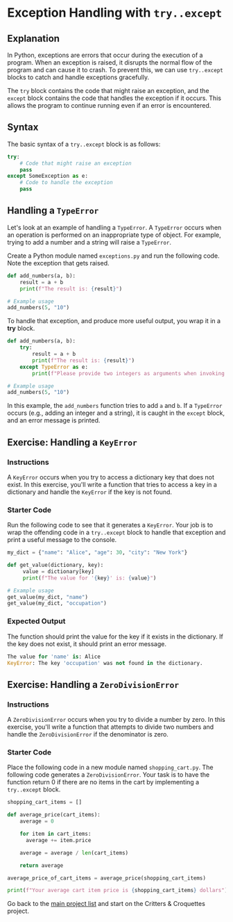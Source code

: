 # Exception Handling with `try..except`

## Explanation
In Python, exceptions are errors that occur during the execution of a program. When an exception is raised, it disrupts the normal flow of the program and can cause it to crash. To prevent this, we can use `try..except` blocks to catch and handle exceptions gracefully.

The `try` block contains the code that might raise an exception, and the `except` block contains the code that handles the exception if it occurs. This allows the program to continue running even if an error is encountered.

## Syntax
The basic syntax of a `try..except` block is as follows:

```python
try:
    # Code that might raise an exception
    pass
except SomeException as e:
    # Code to handle the exception
    pass
```

## Handling a `TypeError`

Let's look at an example of handling a `TypeError`. A `TypeError` occurs when an operation is performed on an inappropriate type of object. For example, trying to add a number and a string will raise a `TypeError`.

Create a Python module named `exceptions.py` and run the following code. Note the exception that gets raised.

```python
def add_numbers(a, b):
    result = a + b
    print(f"The result is: {result}")

# Example usage
add_numbers(5, "10")
```

To handle that exception, and produce more useful output, you wrap it in a **try** block.

```python
def add_numbers(a, b):
    try:
        result = a + b
        print(f"The result is: {result}")
    except TypeError as e:
        print(f"Please provide two integers as arguments when invoking this function.")

# Example usage
add_numbers(5, "10")
```

In this example, the `add_numbers` function tries to add `a` and `b`. If a `TypeError` occurs (e.g., adding an integer and a string), it is caught in the `except` block, and an error message is printed.

## Exercise: Handling a `KeyError`

### Instructions

A `KeyError` occurs when you try to access a dictionary key that does not exist. In this exercise, you'll write a function that tries to access a key in a dictionary and handle the `KeyError` if the key is not found.

### Starter Code

Run the following code to see that it generates a `KeyError`. Your job is to wrap the offending code in a `try..except` block to handle that exception and print a useful message to the console.

```python
my_dict = {"name": "Alice", "age": 30, "city": "New York"}

def get_value(dictionary, key):
     value = dictionary[key]
     print(f"The value for '{key}' is: {value}")

# Example usage
get_value(my_dict, "name")
get_value(my_dict, "occupation")
```

### Expected Output
The function should print the value for the key if it exists in the dictionary. If the key does not exist, it should print an error message.

```python
The value for 'name' is: Alice
KeyError: The key 'occupation' was not found in the dictionary.
```

## Exercise: Handling a `ZeroDivisionError`

### Instructions

A `ZeroDivisionError` occurs when you try to divide a number by zero. In this exercise, you'll write a function that attempts to divide two numbers and handle the `ZeroDivisionError` if the denominator is zero.

### Starter Code

Place the following code in a new module named `shopping_cart.py`. The following code generates a `ZeroDivisionError`. Your task is to have the function return 0 if there are no items in the cart by implementing a `try..except` block.

```python
shopping_cart_items = []

def average_price(cart_items):
    average = 0

    for item in cart_items:
      average += item.price

    average = average / len(cart_items)

    return average

average_price_of_cart_items = average_price(shopping_cart_items)

print(f"Your average cart item price is {shopping_cart_items} dollars")
```

Go back to the [main project list](../README.md) and start on the Critters &amp; Croquettes project.